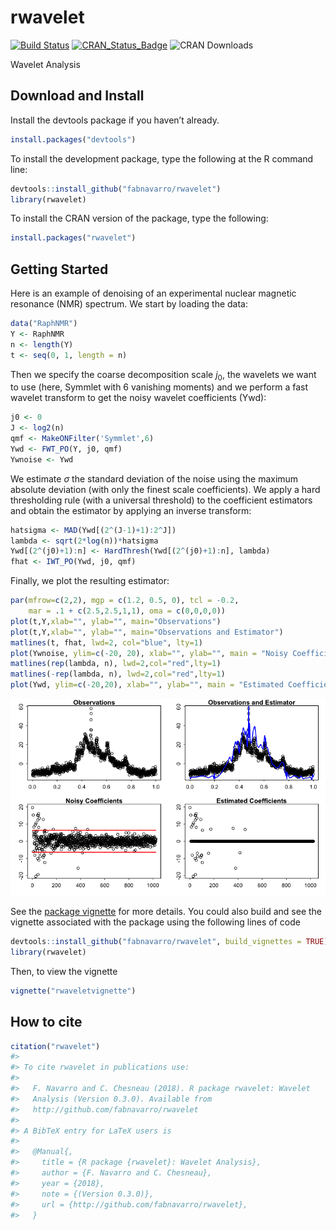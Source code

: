 rwavelet
========

[![Build
Status](https://travis-ci.org/fabnavarro/rwavelet.svg)](https://travis-ci.org/fabnavarro/rwavelet)
[![CRAN\_Status\_Badge](http://www.r-pkg.org/badges/version/rwavelet)](http://cran.r-project.org/package=rwavelet)
![CRAN Downloads](http://cranlogs.r-pkg.org/badges/rwavelet)

Wavelet Analysis

Download and Install
--------------------

Install the devtools package if you haven’t already.

``` r
install.packages("devtools")
```

To install the development package, type the following at the R command
line:

``` r
devtools::install_github("fabnavarro/rwavelet")
library(rwavelet)
```

To install the CRAN version of the package, type the following:

``` r
install.packages("rwavelet")
```

Getting Started
---------------

Here is an example of denoising of an experimental nuclear magnetic
resonance (NMR) spectrum. We start by loading the data:

``` r
data("RaphNMR")
Y <- RaphNMR
n <- length(Y)
t <- seq(0, 1, length = n)
```

Then we specify the coarse decomposition scale *j*<sub>0</sub>, the
wavelets we want to use (here, Symmlet with 6 vanishing moments) and we
perform a fast wavelet transform to get the noisy wavelet coefficients
(Ywd):

``` r
j0 <- 0
J <- log2(n)
qmf <- MakeONFilter('Symmlet',6)
Ywd <- FWT_PO(Y, j0, qmf)
Ywnoise <- Ywd
```

We estimate *σ* the standard deviation of the noise using the maximum
absolute deviation (with only the finest scale coefficients). We apply a
hard thresholding rule (with a universal threshold) to the coefficient
estimators and obtain the estimator by applying an inverse transform:

``` r
hatsigma <- MAD(Ywd[(2^(J-1)+1):2^J])
lambda <- sqrt(2*log(n))*hatsigma
Ywd[(2^(j0)+1):n] <- HardThresh(Ywd[(2^(j0)+1):n], lambda)
fhat <- IWT_PO(Ywd, j0, qmf)
```

Finally, we plot the resulting estimator:

``` r
par(mfrow=c(2,2), mgp = c(1.2, 0.5, 0), tcl = -0.2,
    mar = .1 + c(2.5,2.5,1,1), oma = c(0,0,0,0))
plot(t,Y,xlab="", ylab="", main="Observations")
plot(t,Y,xlab="", ylab="", main="Observations and Estimator")
matlines(t, fhat, lwd=2, col="blue", lty=1)
plot(Ywnoise, ylim=c(-20, 20), xlab="", ylab="", main = "Noisy Coefficients")
matlines(rep(lambda, n), lwd=2,col="red",lty=1)
matlines(-rep(lambda, n), lwd=2,col="red",lty=1)
plot(Ywd, ylim=c(-20,20), xlab="", ylab="", main = "Estimated Coefficients")
```

![](inst/doc/readme_img/NMR-1.png)

See the [package
vignette](http://fnavarro.perso.math.cnrs.fr/rpackage/rwaveletvignette.html)
for more details. You could also build and see the vignette associated
with the package using the following lines of code

``` r
devtools::install_github("fabnavarro/rwavelet", build_vignettes = TRUE)
library(rwavelet)
```

Then, to view the vignette

``` r
vignette("rwaveletvignette")
```

How to cite
-----------

``` r
citation("rwavelet")
#> 
#> To cite rwavelet in publications use:
#> 
#>   F. Navarro and C. Chesneau (2018). R package rwavelet: Wavelet
#>   Analysis (Version 0.3.0). Available from
#>   http://github.com/fabnavarro/rwavelet
#> 
#> A BibTeX entry for LaTeX users is
#> 
#>   @Manual{,
#>     title = {R package {rwavelet}: Wavelet Analysis},
#>     author = {F. Navarro and C. Chesneau},
#>     year = {2018},
#>     note = {(Version 0.3.0)},
#>     url = {http://github.com/fabnavarro/rwavelet},
#>   }
```

